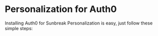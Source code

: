 # Personalization for Auth0
Installing Auth0 for Sunbreak Personalization is easy, just follow these simple steps: